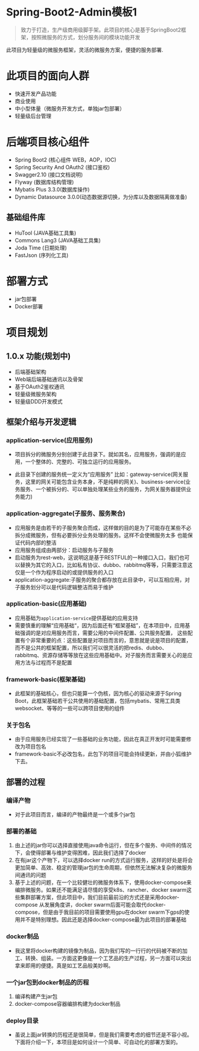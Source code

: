 # Spring-Boot2-Admin模板1
> 致力于打造，生产级商用级脚手架。此项目的核心是基于SpringBoot2框架，按照微服务的方式，划分服务间的模块功能开发

此项目为轻量级的微服务框架，灵活的微服务方案，便捷的服务部署.

# 此项目的面向人群
- 快速开发产品功能
- 商业使用
- 中小型体量（微服务开发方式，单独jar包部署）
- 轻量级后台管理

# 后端项目核心组件
- Spring Boot2 (核心组件 WEB，AOP，IOC)
- Spring Security And OAuth2 (接口鉴权)
- Swagger2.10 (接口文档说明)
- Flyway (数据库结构管理)
- Mybatis Plus 3.3.0(数据库操作)
- Dynamic Datasource 3.0.0(动态数据源切换，为分库以及数据隔离做准备)

## 基础组件库
- HuTool (JAVA基础工具集)
- Commons Lang3 (JAVA基础工具集)
- Joda Time (日期处理)
- FastJson (序列化工具)

# 部署方式
- jar包部署
- Docker部署

# 项目规划

## 1.0.x 功能(规划中)
- 后端基础架构
- Web端后端基础通讯以及骨架
- 基于OAuth2鉴权通讯
- 轻量级微服务架构
- 轻量级DDD开发模式

## 框架介绍与开发逻辑
### application-service(应用服务)
- 项目拆分的微服务分别创建于此目录下。就如其名，应用服务，强调的是应用，一个整体的、完整的、可独立运行的应用服务。

- 此目录下创建的服务统一定义为“应用服务” 比如：gateway-service(网关服务，这里的网关可能包含业务本身，不是纯粹的网关)、business-service(业务服务、一个被拆分的、可以单独处理某些业务的服务，为网关服务器提供业务能力)

### application-aggregate(子服务、服务聚合)
- 应用服务是由若干的子服务聚合而成，这样做的目的是为了可能存在某些不必拆分成微服务，但有必要拆分业务处理的服务。这样不会使微服务太多
也能保证代码内部的整洁
- 应用服务组成由两部分：启动服务与子服务
- 启动服务为rest-web，这说明这是基于RESTFUL的一种接口入口，我们也可以替换为其它的入口，比如私有协议、dubbo、rabbitmq等等，只需要注意这仅是一个作为程序启动的或提供服务的入口
- application-aggregate:子服务的聚合都存放在此目录中，可以互相应用，对子服务划分可以是代码逻辑整洁而易于维护

### application-basic(应用基础)
- 应用基础为`application-service`提供基础的应用支持
- 需要慎重的理解“应用基础“，因为后面还有“框架基础”，在本项目中，应用基础强调的是对应用服务而言，需要公用的中间件配置、公共服务配置，
这些配置有个非常重要的点：这些配置是对项目而言的，意思就是说是项目的配置，而不是公共的框架配置，所以我们可以很灵活的把redis、dubbo、rabbitmq、资源存储等等放在这些应用基础中。对子服务而言需要关心的是应用方法与过程而不是配置

### framework-basic(框架基础)
- 此框架的基础核心，但也只能算一个伪核，因为核心的驱动来源于Spring Boot，此框架基础若干公共使用的基础配置，包括mybatis、常用工具类
websocket、等等的一些可以跨项目使用的组件

### 关于包名
- 由于应用服务已经实现了一些基础的业务功能，因此在真正开发时可能需要修改为项目包名
- framework-basic不必改包名，此包下的项目可能会持续更新，并由小狐维护下去。

## 部署的过程
### 编译产物
- 对于此项目而言，编译的产物最终是一个或多个jar包
### 部署的基础
1. 由上述的jar你可以选择直接使用java命令运行，但在多个服务、中间件的情况下，会使得部署与维护变得困难，因此我们选择了docker
2. 在有jar这个产物下，可以选择docker run的方式运行服务，这样的好处是将会更加简单、高效、稳定的管理jar包的生命周期，但依然无法解决复杂的微服务间通讯的问题
3. 基于上述的问题，在一个比较健壮的微服务体系下，使用docker-compose来编排微服务。如果还不能满足请尽情的享受k8s、rancher、docker swarm这些集群部署方案，但此项目中，我们目前最前沿的方式还是采用docker-compose
从发展角度讲，docker swarm后面可能会取代docker-compose，但是由于我目前的项目需要使用gpu在docker swarm下gps的使用并不是特别理想。因此还是选择docker-compose最为此项目的部署基础
### docker制品
- 我这里将docker构建的镜像为制品，因为我们写的一行行的代码被不断的加工、转换、组装。一方面这更像是一个工艺品的生产过程，另一方面可以突出拿来即用的便捷。真是如工艺品般美妙啊。
### 一个jar包到docker制品的历程
1. 编译构建产生jar包
2. docker-compose容器编排构建为docker制品

### deploy目录
- 虽说上面jar转换的历程还是很简单，但是我们需要考虑的细节还是不容小视。下面将介绍一下，本项目是如何设计一个简单、可自动化的部署方案的。
